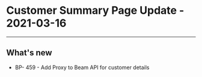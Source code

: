 # Customer Summary Page Update - 2021-03-16

---

## What's new
* BP- 459 - Add Proxy to Beam API for customer details
